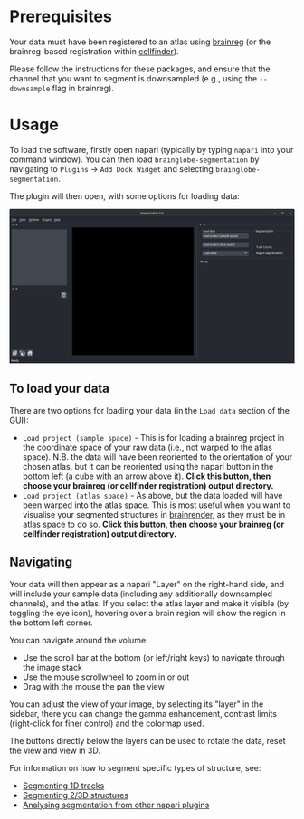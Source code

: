 # Prerequisites

Your data must have been registered to an atlas using [brainreg](../../brainreg/index) (or the brainreg-based 
registration within [cellfinder](../../cellfinder/index)).

Please follow the instructions for these packages, and ensure that the channel that you want to segment is 
downsampled (e.g., using the `--downsample` flag in brainreg).

# Usage

To load the software, firstly open napari (typically by typing `napari` into your command window). You can then 
load `brainglobe-segmentation` by navigating to `Plugins` -> `Add Dock Widget` and selecting `brainglobe-segmentation`.

The plugin will then open, with some options for loading data:

![brainreg interface](../images/brainglobe-segmentation.webp)

## **To load your data**

There are two options for loading your data \(in the `Load data` section of the GUI\):

* `Load project (sample space)` - This is for loading a brainreg project in the coordinate space of your raw data 
(i.e., not warped to the atlas space\). N.B. the data will have been reoriented to the orientation of your chosen 
atlas, but it can be reoriented using the napari button in the bottom left (a cube with an arrow above it). 
**Click this button, then choose your brainreg (or cellfinder registration) output directory.**
* `Load project (atlas space)` - As above, but the data loaded will have been warped into the atlas space. 
This is most useful when you want to visualise your segmented structures in [brainrender](../../brainrender/index), 
as they must be in atlas space to do so. **Click this button, then choose your brainreg (or cellfinder registration)
output directory.**

## **Navigating**

Your data will then appear as a napari "Layer" on the right-hand side, and will include your sample data 
(including any additionally downsampled channels), and the atlas. If you select the atlas layer and make it visible 
(by toggling the eye icon), hovering over a brain region will show the region in the bottom left corner.

You can navigate around the volume:

* Use the scroll bar at the bottom (or left/right keys) to navigate through the image stack
* Use the mouse scrollwheel to zoom in or out
* Drag with the mouse the pan the view

You can adjust the view of your image, by selecting its "layer" in the sidebar, there you can change the gamma 
enhancement, contrast limits (right-click for finer control) and the colormap used.

The buttons directly below the layers can be used to rotate the data, reset the view and view in 3D.

For information on how to segment specific types of structure, see:
- [Segmenting 1D tracks](../../../tutorials/segmenting-1d-tracks)
- [Segmenting 2/3D structures](../../../tutorials/segmenting-3d-structures)
- [Analysing segmentation from other napari plugins](analysing-external-segmentation)

